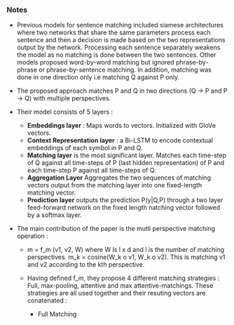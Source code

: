 ### Notes

* Previous models for sentence matching included siamese architectures where two networks that share the same parameters process each sentence and then a decision is made based on the two representations output by the network. Processing each sentence separately weakens the model as no matching is done between the two sentences. Other models proposed word-by-word matching but ignored phrase-by-phrase or phrase-by-sentence matching. In addition, matching was done in one direction only i.e matching Q against P only.
* The proposed approach matches P and Q in two directions (Q -> P and P -> Q) with multiple perspectives.
* Their model consists of 5 layers : 

    * **Embeddings layer** : Maps words to vectors. Initialized with GloVe vectors.
    * **Context Representation layer** : a Bi-LSTM to encode contextual embeddings of each symbol in P and Q.
    * **Matching layer** is the most significant layer. Matches each time-step of Q against all time-steps of P (last hidden         representation) of P and each time-step P against all time-steps of Q.
    * **Aggregation Layer** Aggregates the two sequences of matching vectors output from the matching layer into one fixed-length matching vector.
    * **Prediction layer** outputs the prediction P(y|Q,P) through a two layer feed-forward network on the fixed length natching vector followed by a softmax layer.
   
* The main contribution of the paper is the mutli perspective matching operation :
    * m = f_m (v1, v2, W) where W ls l x d and l is the number of matching perspectives. m_k = cosine(W_k o v1, W_k o v2). This is matching v1 and v2 according to the kth perspective.
    
   * Having defined  f_m, they propose 4 different matching strategies : Full, max-pooling, attentive and max attentive-matchings. These stratiegies are all used together and their resuting vectors are conatenated :
   
       * Full Matching 
   
 
   

